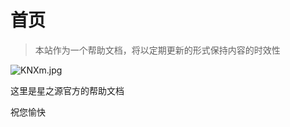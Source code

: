 # 首页

> 本站作为一个帮助文档，将以定期更新的形式保持内容的时效性

![KNXm.jpg](https://image.1r2.cc/images/2022/04/23/KNXm.jpg)

这里是星之源官方的帮助文档

祝您愉快